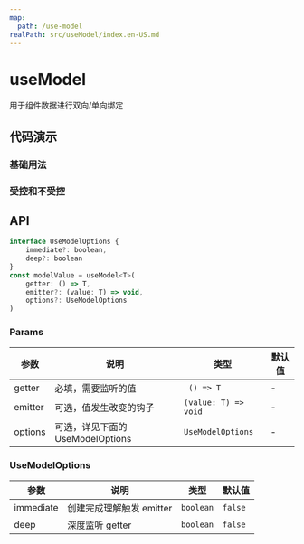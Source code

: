 ```yaml
---
map:
  path: /use-model
realPath: src/useModel/index.en-US.md
---
```


# useModel
用于组件数据进行双向/单向绑定

## 代码演示

### 基础用法

<demo src="./demo/input.vue"
  lang="vue"
  title="基础用法"
  desc="输入框发生变化会向父组件响应，父组件更新状态子组件会同时更新，单独也能运行">
</demo>

### 受控和不受控

<demo src="./demo/demo.vue"
  lang="vue"
  title="受控和不受控">
</demo>

## API

```javascript
interface UseModelOptions {
    immediate?: boolean,
    deep?: boolean
}
const modelValue = useModel<T>(
    getter: () => T,
    emitter?: (value: T) => void,
    options?: UseModelOptions
)
```

### Params

| 参数    | 说明                               | 类型      | 默认值 |
| ------- | ---------------------------------- | --------- | ------ |
| getter   | 必填，需要监听的值                       | ` () => T`     | -      |
| emitter | 可选，值发生改变的钩子 | `(value: T) => void` | -   |
| options | 可选，详见下面的 UseModelOptions | `UseModelOptions` |  -  |


### UseModelOptions

| 参数     | 说明                       | 类型      | 默认值  |
| -------- | -------------------------- | --------- | ------- |
| immediate     | 创建完成理解触发 emitter       | `boolean`  | `false`  |
| deep  | 深度监听 getter | `boolean` | `false` |
